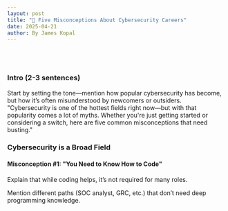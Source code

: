 ```yaml
---
layout: post
title: "💼 Five Misconceptions About Cybersecurity Careers"
date: 2025-04-21
author: By James Kopal
---
```

<br>

<br>

### Intro (2-3 sentences)
Start by setting the tone—mention how popular cybersecurity has become, but how it’s often misunderstood by newcomers or outsiders.
"Cybersecurity is one of the hottest fields right now—but with that popularity comes a lot of myths. Whether you're just getting started or considering a switch, here are five common misconceptions that need busting."

### Cybersecurity is a Broad Field


#### Misconception #1: "You Need to Know How to Code"
Explain that while coding helps, it’s not required for many roles.


Mention different paths (SOC analyst, GRC, etc.) that don’t need deep programming knowledge.
 
